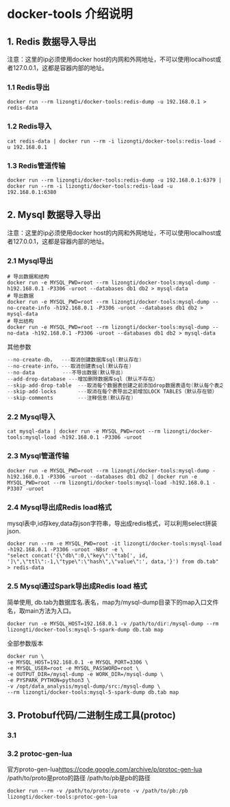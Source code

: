 # docker-tools 介绍说明

## 1. Redis 数据导入导出

注意：这里的ip必须使用docker host的内网和外网地址，不可以使用localhost或者127.0.0.1，这都是容器内部的地址。
### 1.1 Redis导出

```shell
docker run --rm lizongti/docker-tools:redis-dump -u 192.168.0.1 > redis-data
```

### 1.2 Redis导入

```shell
cat redis-data | docker run --rm -i lizongti/docker-tools:redis-load -u 192.168.0.1
```

### 1.3 Redis管道传输

```shell
docker run --rm lizongti/docker-tools:redis-dump -u 192.168.0.1:6379 | docker run --rm -i lizongti/docker-tools:redis-load -u 192.168.0.1:6380
```

## 2. Mysql 数据导入导出

注意：这里的ip必须使用docker host的内网和外网地址，不可以使用localhost或者127.0.0.1，这都是容器内部的地址。

### 2.1 Mysql导出

```shell
# 导出数据和结构
docker run -e MYSQL_PWD=root --rm lizongti/docker-tools:mysql-dump -h192.168.0.1 -P3306 -uroot --databases db1 db2 > mysql-data
# 导出数据
docker run -e MYSQL_PWD=root --rm lizongti/docker-tools:mysql-dump --no-create-info -h192.168.0.1 -P3306 -uroot --databases db1 db2 > mysql-data
# 导出结构
docker run -e MYSQL_PWD=root --rm lizongti/docker-tools:mysql-dump --no-data -h192.168.0.1 -P3306 -uroot --databases db1 db2 > mysql-data
```

其他参数

```c
--no-create-db，  ---取消创建数据库sql(默认存在)
--no-create-info，---取消创建表sql(默认存在)
--no-data         ---不导出数据(默认导出)
--add-drop-database ---增加删除数据库sql（默认不存在）
--skip-add-drop-table  ---取消每个数据表创建之前添加drop数据表语句(默认每个表之前存在drop语句)
--skip-add-locks       ---取消在每个表导出之前增加LOCK TABLES（默认存在锁）
--skip-comments        ---注释信息(默认存在)
```

### 2.2 Mysql导入

```shell
cat mysql-data | docker run -e MYSQL_PWD=root --rm lizongti/docker-tools:mysql-load -h192.168.0.1 -P3306 -uroot 
```

### 2.3 Mysql管道传输

```shell
docker run -e MYSQL_PWD=root --rm lizongti/docker-tools:mysql-dump -h192.168.0.1 -P3306 -uroot --databases db1 db2 | docker run -e MYSQL_PWD=root --rm lizongti/docker-tools:mysql-load -h192.168.0.1 -P3307 -uroot 
```

### 2.4 Mysql导出成Redis load格式

mysql表中,id存key,data存json字符串，导出成redis格式，可以利用select拼装json.

```shell
docker run --rm -e MYSQL_PWD=root -it lizongti/docker-tools:mysql-load -h192.168.0.1 -P3306 -uroot -NBsr -e \
"select concat('{\"db\":0,\"key\":\"tab[', id, ']\",\"ttl\":-1,\"type\":\"hash\",\"value\":', data,'}') from db.tab" > redis-data
```

### 2.5 Mysql通过Spark导出成Redis load 格式

简单使用, db.tab为数据库名.表名，map为/mysql-dump目录下的map入口文件名，取main方法为入口。

```shell
docker run -e MYSQL_HOST=192.168.0.1 -v /path/to/dir:/mysql-dump --rm lizongti/docker-tools:mysql-5-spark-dump db.tab map
```

全部参数版本

```shell
docker run \
-e MYSQL_HOST=192.168.0.1 -e MYSQL_PORT=3306 \
-e MYSQL_USER=root -e MYSQL_PASSWORD=root \
-e OUTPUT_DIR=/mysql-dump -e WORK_DIR=/mysql-dump \
-e PYSPARK_PYTHON=python3 \
-v /opt/data_analysis/mysql-dump/src:/mysql-dump \
--rm lizongti/docker-tools:mysql-5-spark-dump db.tab map
```

## 3. Protobuf代码/二进制生成工具(protoc)

### 3.1 

### 3.2 protoc-gen-lua

官方proto-gen-lua<https://code.google.com/archive/p/protoc-gen-lua>
/path/to/proto是proto的路径 /path/to/pb是pb的路径

```shell
docker run --rm -v /path/to/proto:/proto -v /path/to/pb:/pb lizongti/docker-tools:protoc-gen-lua
```
